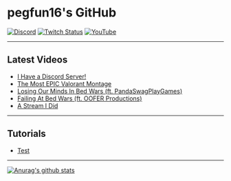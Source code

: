 # pegfun16's GitHub

[![Discord](https://img.shields.io/discord/743123947641372732?label=Discord&logo=Discord&logoColor=%23ffffff)](https://discord.gg/pnHWU2X)
[![Twitch Status](https://img.shields.io/twitch/status/pegfun16?label=Twitch&logo=Twitch&logoColor=%23ffffff)](https://twitch.tv/pegfun16)
[![YouTube](http://img.shields.io/badge/You-Tube-red?style=flat&logo=YouTube)](https://youtube.com/channel/UC__eAGSAHqLUSmzU7hmxtWA)

---

## Latest Videos
<!-- YOUTUBE:START -->
- [I Have a Discord Server!](https://www.youtube.com/watch?v=-lXDJvfJlsw)
- [The Most EPIC Valorant Montage](https://www.youtube.com/watch?v=doRw4VUSnzA)
- [Losing Our Minds In Bed Wars (ft. PandaSwagPlayGames)](https://www.youtube.com/watch?v=t862McI1ktk)
- [Failing At Bed Wars (ft. OOFER Productions)](https://www.youtube.com/watch?v=Qx5zMHCg_zU)
- [A Stream I Did](https://www.youtube.com/watch?v=T7GIwry61oE)
<!-- YOUTUBE:END -->

---

## Tutorials
<!-- TUTORIALS:START -->
- [Test](https://pegfun16.github.io/tutorials/1.html)
<!-- TUTORIALS:END -->

---

[![Anurag's github stats](https://github-readme-stats.vercel.app/api?username=pegfun16&show_icons=true&hide_border=true)](https://github.com/anuraghazra/github-readme-stats)
